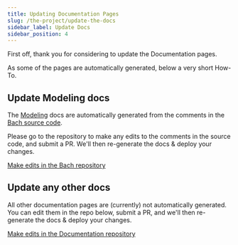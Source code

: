 ```yaml
---
title: Updating Documentation Pages
slug: /the-project/update-the-docs
sidebar_label: Update Docs
sidebar_position: 4
---
```


First off, thank you for considering to update the Documentation pages. 

As some of the pages are automatically generated, below a very short How-To.

## Update Modeling docs
The [Modeling](/modeling/api-reference/index.mdx) docs are automatically generated from the comments in 
the [Bach source code](https://github.com/objectiv/objectiv-analytics/tree/main/bach). 

Please go to the repository to make any edits to the comments in the source code, and submit a PR. We'll then 
re-generate the docs & deploy your changes.

[Make edits in the Bach repository](https://github.com/objectiv/objectiv-analytics/tree/main/bach)

## Update any other docs
All other documentation pages are (currently) not automatically generated. You can edit them in the repo 
below, submit a PR, and we'll then re-generate the docs & deploy your changes.

[Make edits in the Documentation repository](https://github.com/objectiv/objectiv.io/edit/main/docs/)